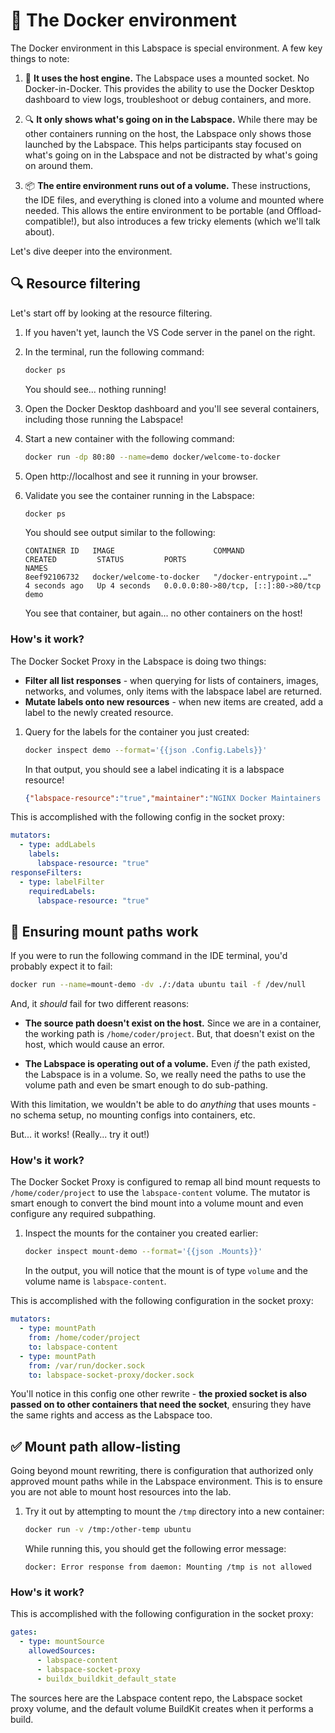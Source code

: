 # 🐳 The Docker environment

The Docker environment in this Labspace is special environment. A few key things to note:

1. 🐳 **It uses the host engine.** The Labspace uses a mounted socket. No Docker-in-Docker. This provides the ability to use the Docker Desktop dashboard to view logs, troubleshoot or debug containers, and more.

2. 🔍 **It only shows what's going on in the Labspace.** While there may be other containers running on the host, the Labspace only shows those launched by the Labspace. This helps participants stay focused on what's going on in the Labspace and not be distracted by what's going on around them.

3. 📦 **The entire environment runs out of a volume.** These instructions, the IDE files, and everything is cloned into a volume and mounted where needed. This allows the entire environment to be portable (and Offload-compatible!), but also introduces a few tricky elements (which we'll talk about).

Let's dive deeper into the environment.


## 🔍 Resource filtering

Let's start off by looking at the resource filtering.

1. If you haven't yet, launch the VS Code server in the panel on the right.

2. In the terminal, run the following command:

    ```sh
    docker ps
    ```

    You should see... nothing running!

3. Open the Docker Desktop dashboard and you'll see several containers, including those running the Labspace!

4. Start a new container with the following command:

    ```sh
    docker run -dp 80:80 --name=demo docker/welcome-to-docker
    ```

5. Open http://localhost and see it running in your browser.

6. Validate you see the container running in the Labspace:

    ```sh
    docker ps
    ```

    You should see output similar to the following:

    ```plaintext
    CONTAINER ID   IMAGE                      COMMAND                  CREATED         STATUS         PORTS                                 NAMES
    8eef92106732   docker/welcome-to-docker   "/docker-entrypoint.…"   4 seconds ago   Up 4 seconds   0.0.0.0:80->80/tcp, [::]:80->80/tcp   demo
    ```

    You see that container, but again... no other containers on the host!


### How's it work?

The Docker Socket Proxy in the Labspace is doing two things:

- **Filter all list responses** - when querying for lists of containers, images, networks, and volumes, only items with the labspace label are returned.
- **Mutate labels onto new resources** - when new items are created, add a label to the newly created resource.

1. Query for the labels for the container you just created:

    ```sh
    docker inspect demo --format='{{json .Config.Labels}}'
    ```

    In that output, you should see a label indicating it is a labspace resource!

    ```json
    {"labspace-resource":"true","maintainer":"NGINX Docker Maintainers <docker-maint@nginx.com>"}
    ```

This is accomplished with the following config in the socket proxy:

```yaml
mutators:
  - type: addLabels
    labels:
      labspace-resource: "true"
responseFilters:
  - type: labelFilter
    requiredLabels:
      labspace-resource: "true"
```


## 🔀 Ensuring mount paths work

If you were to run the following command in the IDE terminal, you'd probably expect it to fail:

```sh
docker run --name=mount-demo -dv ./:/data ubuntu tail -f /dev/null
```

And, it _should_ fail for two different reasons:

- **The source path doesn't exist on the host.** Since we are in a container, the working path is `/home/coder/project`. But, that doesn't exist on the host, which would cause an error.

- **The Labspace is operating out of a volume.** Even _if_ the path existed, the Labspace is in a volume. So, we really need the paths to use the volume path and even be smart enough to do sub-pathing.

With this limitation, we wouldn't be able to do _anything_ that uses mounts - no schema setup, no mounting configs into containers, etc.

But... it works! (Really... try it out!)

### How's it work?

The Docker Socket Proxy is configured to remap all bind mount requests to `/home/coder/project` to use the `labspace-content` volume. The mutator is smart enough to convert the bind mount into a volume mount and even configure any required subpathing.

1. Inspect the mounts for the container you created earlier:

    ```sh
    docker inspect mount-demo --format='{{json .Mounts}}'
    ```

    In the output, you will notice that the mount is of type `volume` and the volume name is `labspace-content`.

This is accomplished with the following configuration in the socket proxy:

```yaml
mutators:
  - type: mountPath
    from: /home/coder/project
    to: labspace-content
  - type: mountPath
    from: /var/run/docker.sock
    to: labspace-socket-proxy/docker.sock
```

You'll notice in this config one other rewrite - **the proxied socket is also passed on to other containers that need the socket**, ensuring they have the same rights and access as the Labspace too.



## ✅ Mount path allow-listing

Going beyond mount rewriting, there is configuration that authorized only approved mount paths while in the Labspace environment. This is to ensure you are not able to mount host resources into the lab.

1. Try it out by attempting to mount the `/tmp` directory into a new container:

    ```sh
    docker run -v /tmp:/other-temp ubuntu
    ```

    While running this, you should get the following error message:

    ```plaintext
    docker: Error response from daemon: Mounting /tmp is not allowed
    ```

### How's it work?

This is accomplished with the following configuration in the socket proxy:

```yaml
gates:
  - type: mountSource
    allowedSources:
      - labspace-content
      - labspace-socket-proxy
      - buildx_buildkit_default_state
```

The sources here are the Labspace content repo, the Labspace socket proxy volume, and the default volume BuildKit creates when it performs a build.

